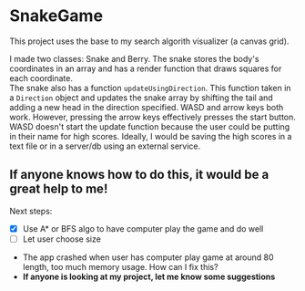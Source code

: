 # SnakeGame

This project uses the base to my search algorith visualizer (a canvas grid).

I made two classes: Snake and Berry.  The snake stores the body's coordinates in an array and has a render function that draws squares for each coordinate.  
The snake also has a function `updateUsingDirection`.  This function taken in a `Direction` object and updates the snake array by shifting the tail and adding a new head in the direction specified.  WASD and arrow keys both work.  However, pressing the arrow keys effectively presses the start button.  WASD doesn't start the update function because the user could be putting in their name for high scores.
Ideally, I would be saving the high scores in a text file or in a server/db using an external service.  
## If anyone knows how to do this, it would be a great help to me! 

Next steps:

- [x] Use A* or BFS algo to have computer play the game and do well
- [ ] Let user choose size
- The app crashed when user has computer play game at around 80 length, too much memory usage.  How can I fix this?
- **If anyone is looking at my project, let me know some suggestions**
